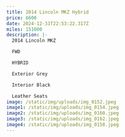 ```yaml
---
title: 2014 Lincoln MKZ Hybrid
price: 6600
date: 2024-12-31T22:53:22.317Z
miles: 151000
description: |-
  2014 Lincoln MKZ

  FWD

  HYBRID

  Exterior Grey

  Interior Black

  Leather Seats
image: /static/img/uploads/img_0152.jpeg
image1: /static/img/uploads/img_0154.jpeg
image2: /static/img/uploads/img_0160.jpeg
image3: /static/img/uploads/img_0162.jpeg
image4: /static/img/uploads/img_0158.jpeg
---
```

